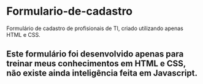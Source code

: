 # Formulario-de-cadastro

Formulário  de cadastro de profisionais de TI, criado utilizando apenas HTML e CSS.

<h2>Este formulário foi desenvolvido apenas para treinar meus conhecimentos em HTML e CSS, não existe ainda inteligência feita em Javascript.</h2>
